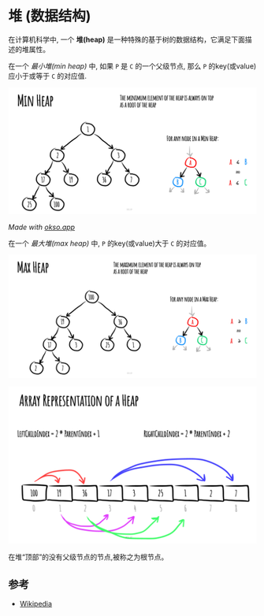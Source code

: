 # 堆 (数据结构)

在计算机科学中, 一个 **堆(heap)** 是一种特殊的基于树的数据结构，它满足下面描述的堆属性。

在一个 *最小堆(min heap)* 中, 如果 `P` 是 `C` 的一个父级节点, 那么 `P`  的key(或value)应小于或等于 `C` 的对应值.

![M最小堆](./images/min-heap.jpeg)

*Made with [okso.app](https://okso.app)*

在一个  *最大堆(max heap)* 中,  `P` 的key(或value)大于 `C` 的对应值。

![堆](./images/max-heap.jpeg)

![Array Representation](./images/array-representation.jpeg)


在堆“顶部”的没有父级节点的节点,被称之为根节点。

## 参考

- [Wikipedia](https://zh.wikipedia.org/wiki/%E5%A0%86%E7%A9%8D)